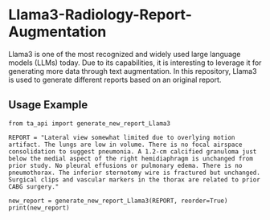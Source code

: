 # Llama3-Radiology-Report-Augmentation

Llama3 is one of the most recognized and widely used large language models (LLMs) today. Due to its capabilities, it is interesting to leverage it for generating more data through text augmentation. In this repository, Llama3 is used to generate different reports based on an original report.

## Usage Example

```
from ta_api import generate_new_report_Llama3

REPORT = "Lateral view somewhat limited due to overlying motion artifact. The lungs are low in volume. There is no focal airspace consolidation to suggest pneumonia. A 1.2-cm calcified granuloma just below the medial aspect of the right hemidiaphragm is unchanged from prior study. No pleural effusions or pulmonary edema. There is no pneumothorax. The inferior sternotomy wire is fractured but unchanged. Surgical clips and vascular markers in the thorax are related to prior CABG surgery."

new_report = generate_new_report_Llama3(REPORT, reorder=True)
print(new_report)
```
